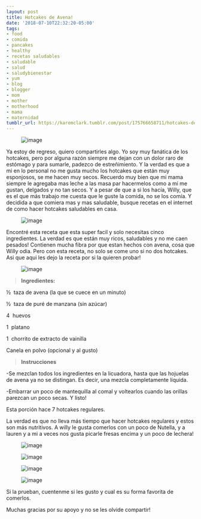 ```yaml
---
layout: post
title: Hotcakes de Avena!
date: '2018-07-10T22:32:20-05:00'
tags:
- food
- comida
- pancakes
- healthy
- recetas saludables
- saludable
- salud
- saludybienestar
- yum
- blog
- blogger
- mom
- mother
- motherhood
- mama
- maternidad
tumblr_url: https://karemclark.tumblr.com/post/175766658711/hotcakes-de-avena
---
```

<figure data-orig-width="5184" data-orig-height="3456" class="tmblr-full"><img src="https://64.media.tumblr.com/c19f5de88b4235913567412db21be2e9/tumblr_inline_pbomz0bkvA1t4qra9_540.jpg" alt="image" data-orig-width="5184" data-orig-height="3456"></figure>

Ya estoy de regreso, quiero compartirles algo. Yo soy muy fanática de los hotcakes, pero por alguna razón siempre me dejan con un dolor raro de estómago y para sumarle, padezco de estreñimiento. Y la verdad es que a mi en lo personal no me gusta mucho los hotcakes que están muy esponjosos, se me hacen muy secos. Recuerdo muy bien que mi mama siempre le agregaba mas leche a las masa par hacermelos como a mi me gustan, delgados y no tan secos. Y a pesar de que a si los hacía, Willy, que es el que más trabajo me cuesta que le guste la comida, no se los comía. Y decidida a que comiera mas y mas saludable, busque recetas en el internet de como hacer hotcakes saludables en casa.

<figure data-orig-width="5184" data-orig-height="3456" class="tmblr-full"><img src="https://64.media.tumblr.com/592ce8482979105e0a63eaf1ac4ef464/tumblr_inline_pbomzqgaRC1t4qra9_540.jpg" alt="image" data-orig-width="5184" data-orig-height="3456"></figure>

Encontré esta receta que esta super facil y solo necesitas cinco ingredientes. La verdad es que están muy ricos, saludables y no me caen pesados! Contienen mucha fibra por que estan hechos con avena, cosa que Willy odia. Pero con esta receta, no solo se come uno si no dos hotcakes. Asi que aqui les dejo la receta por si la quieren probar!

<figure data-orig-width="5184" data-orig-height="3456" class="tmblr-full"><img src="https://64.media.tumblr.com/717ad081a7580983d5169bf715fda913/tumblr_inline_pbon0eCxiD1t4qra9_540.jpg" alt="image" data-orig-width="5184" data-orig-height="3456"></figure>

> **Ingredientes:**

½ &nbsp;taza de avena (la que se cuece en un minuto)

½ &nbsp;taza de puré de manzana (sin azúcar)

4 &nbsp;huevos

1 &nbsp;platano

1 &nbsp;chorrito de extracto de vainilla

Canela en polvo (opcional y al gusto)

> **Instrucciones**

-Se mezclan todos los ingredientes en la licuadora, hasta que las hojuelas de avena ya no se distingan. Es decir, una mezcla completamente líquida.

-Embarrar un poco de mantequilla al comal y voltearlos cuando las orillas parezcan un poco secas. Y listo!

Esta porción hace 7 hotcakes regulares.

La verdad es que no lleva más tiempo que hacer hotcakes regulares y estos son más nutritivos. A willy le gusta comerlos con un poco de Nutella, y a lauren y a mi a veces nos gusta picarle fresas encima y un poco de lechera!

<figure data-orig-width="5184" data-orig-height="3456" class="tmblr-full"><img src="https://64.media.tumblr.com/6e441dc96bf9657b74444c51d19398c8/tumblr_inline_pbon0qslGk1t4qra9_540.jpg" alt="image" data-orig-width="5184" data-orig-height="3456"></figure><figure data-orig-width="5184" data-orig-height="3456" class="tmblr-full"><img src="https://64.media.tumblr.com/28ddc3431a0a08a94949ea3750e494c2/tumblr_inline_pbon0oI4dC1t4qra9_540.jpg" alt="image" data-orig-width="5184" data-orig-height="3456"></figure><figure data-orig-width="5184" data-orig-height="3456" class="tmblr-full"><img src="https://64.media.tumblr.com/cbe080547deb9ecdac4675cd3c82ff46/tumblr_inline_pbon12knyk1t4qra9_540.jpg" alt="image" data-orig-width="5184" data-orig-height="3456"></figure><figure data-orig-width="3456" data-orig-height="5184" class="tmblr-full"><img src="https://64.media.tumblr.com/a69fd6943f13657486e571686ad1a0af/tumblr_inline_pbon0yA4Gd1t4qra9_540.jpg" alt="image" data-orig-width="3456" data-orig-height="5184"></figure>

Si la prueban, cuentenme si les gusto y cual es su forma favorita de comerlos.

Muchas gracias por su apoyo y no se les olvide compartir!

